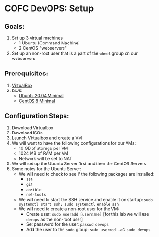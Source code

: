 # COFC DevOPS: Setup

## Goals:

1. Set up 3 virtual machines
    - 1 Ubuntu (Command Machine)
    - 2 CentOS "webservers"
2. Set up an non-root user that is a part of the `wheel` group on our webservers

## Prerequisites:

1. [VirtualBox](https://www.virtualbox.org/)
2. ISOs:
    - [Ubuntu 20.04 Minimal](https://releases.ubuntu.com/20.04.1/ubuntu-20.04.1-live-server-amd64.iso?_ga=2.154606776.143673684.1605395134-1815728291.1605395134)
    - [CentOS 8 Minimal](http://mirror.oss.ou.edu/centos/8.2.2004/isos/x86_64/CentOS-8.2.2004-x86_64-minimal.iso)

## Configuration Steps:

1. Download Virtualbox
2. Download ISOs
3. Launch Virtualbox and create a VM
4. We will want to have the following configurations for our VMs:
    - 16 GB of storage per VM 
    - 1024 MB of RAM per VM
    - Network will be set to NAT
5. We will set up the Ubuntu Server first and then the CentOS Servers
6. Some notes for the Ubuntu Server:
    - We will need to check to see if the following packages are installed:
        - `ssh`
        - `git`
        - `ansible`
        - `net-tools`
    - We will need to start the SSH service and enable it on startup: `sudo systemctl start ssh; sudo systemctl enable ssh`
    - We will need to create a non-root user for the VM:
        - Create user: `sudo useradd [username]` [for this lab we will use `devops` as the non-root user]
        - Set password for the user: `passwd devops`
        - Add the user to the `sudo` group: `sudo usermod -aG sudo devops`
